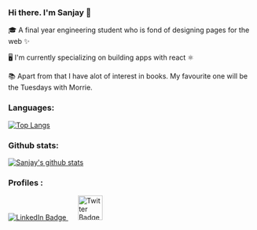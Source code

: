 

 ### Hi there. I'm Sanjay 👋

 🎓 A final year engineering student who is fond of designing pages for the web ✨
 
 🖥️ I'm currently specializing on building apps with react ⚛️
 
 📚 Apart from that I have alot of interest in books. My favourite one will be the Tuesdays with Morrie.
 

 ### Languages:
 
 [![Top Langs](https://github-readme-stats.vercel.app/api/top-langs/?username=SanjayAlagappan)](https://github.com/SanjayAlagappan/github-readme-stats)

  ### Github stats:
[![Sanjay's github stats](https://github-readme-stats.vercel.app/api?username=SanjayAlagappan&count_private=true&show_icons=true&theme=radical&hide_rank=false)](https://github.com/SanjayAlagappan/github-readme-stats)


 ### Profiles :
    
<div id="badges">
 <a href="https://www.linkedin.com/in/sanjay-a-445966208/">
  <img src="https://img.shields.io/badge/LinkedIn-blue?style=for-the-badge&logo=linkedin&logoColor=white" alt="LinkedIn Badge"/>
 </a>
 &nbsp; &nbsp;&nbsp;
 <a href="https://twitter.com/SanjayAlagappan">
  <img src="https://banner2.cleanpng.com/20180324/uwq/kisspng-social-media-computer-icons-youtube-twitter-5ab7139eac68c8.9225243815219475507062.jpg" alt="Twitter Badge" width="50" height="50"/>
 </a>
</div>
